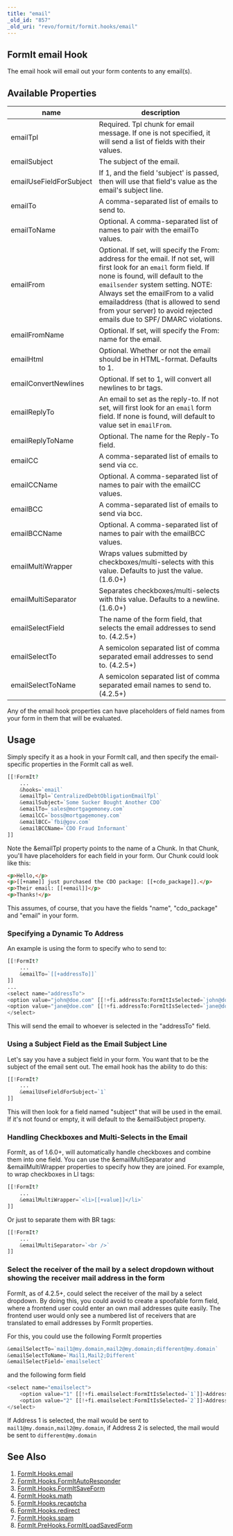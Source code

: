 ```yaml
---
title: "email"
_old_id: "857"
_old_uri: "revo/formit/formit.hooks/email"
---
```


## FormIt email Hook

The email hook will email out your form contents to any email(s).

## Available Properties

| name                    | description                                                                                                                                                                                                                                                                                                                                         |
| ----------------------- | --------------------------------------------------------------------------------------------------------------------------------------------------------------------------------------------------------------------------------------------------------------------------------------------------------------------------------------------------- |
| emailTpl                | Required. Tpl chunk for email message. If one is not specified, it will send a list of fields with their values.                                                                                                                                                                                                                                    |
| emailSubject            | The subject of the email.                                                                                                                                                                                                                                                                                                                           |
| emailUseFieldForSubject | If 1, and the field 'subject' is passed, then will use that field's value as the email's subject line.                                                                                                                                                                                                                                              |
| emailTo                 | A comma-separated list of emails to send to.                                                                                                                                                                                                                                                                                                        |
| emailToName             | Optional. A comma-separated list of names to pair with the emailTo values.                                                                                                                                                                                                                                                                          |
| emailFrom               | Optional. If set, will specify the From: address for the email. If not set, will first look for an `email` form field. If none is found, will default to the `emailsender` system setting. NOTE: Always set the emailFrom to a valid emailaddress (that is allowed to send from your server) to avoid rejected emails due to SPF/ DMARC violations. |
| emailFromName           | Optional. If set, will specify the From: name for the email.                                                                                                                                                                                                                                                                                        |
| emailHtml               | Optional. Whether or not the email should be in HTML-format. Defaults to 1.                                                                                                                                                                                                                                                                         |
| emailConvertNewlines    | Optional. If set to 1, will convert all newlines to br tags.                                                                                                                                                                                                                                                                                        |
| emailReplyTo            | An email to set as the reply-to. If not set, will first look for an `email` form field. If none is found, will default to value set in `emailFrom`.                                                                                                                                                                                                 |
| emailReplyToName        | Optional. The name for the Reply-To field.                                                                                                                                                                                                                                                                                                          |
| emailCC                 | A comma-separated list of emails to send via cc.                                                                                                                                                                                                                                                                                                    |
| emailCCName             | Optional. A comma-separated list of names to pair with the emailCC values.                                                                                                                                                                                                                                                                          |
| emailBCC                | A comma-separated list of emails to send via bcc.                                                                                                                                                                                                                                                                                                   |
| emailBCCName            | Optional. A comma-separated list of names to pair with the emailBCC values.                                                                                                                                                                                                                                                                         |
| emailMultiWrapper       | Wraps values submitted by checkboxes/multi-selects with this value. Defaults to just the value. (1.6.0+)                                                                                                                                                                                                                                            |
| emailMultiSeparator     | Separates checkboxes/multi-selects with this value. Defaults to a newline. (1.6.0+)                                                                                                                                                                                                                                                                 |
| emailSelectField        | The name of the form field, that selects the email addresses to send to. (4.2.5+)                                                                                                                                                                                                                                                                   |
| emailSelectTo           | A semicolon separated list of comma separated email addresses to send to. (4.2.5+)                                                                                                                                                                                                                                                                  |
| emailSelectToName       | A semicolon separated list of comma separated email names to send to. (4.2.5+)                                                                                                                                                                                                                                                                      |

Any of the email hook properties can have placeholders of field names from your form in them that will be evaluated.

## Usage

Simply specify it as a hook in your FormIt call, and then specify the email-specific properties in the FormIt call as well.

``` php
[[!FormIt?
    ...
    &hooks=`email`
    &emailTpl=`CentralizedDebtObligationEmailTpl`
    &emailSubject=`Some Sucker Bought Another CDO`
    &emailTo=`sales@mortgagemoney.com`
    &emailCC=`boss@mortgagemoney.com`
    &emailBCC=`fbi@gov.com`
    &emailBCCName=`CDO Fraud Informant`
]]
```

Note the &emailTpl property points to the name of a Chunk. In that Chunk, you'll have placeholders for each field in your form. Our Chunk could look like this:

``` html
<p>Hello,</p>
<p>[[+name]] just purchased the CDO package: [[+cdo_package]].</p>
<p>Their email: [[+email]]</p>
<p>Thanks!</p>
```

This assumes, of course, that you have the fields "name", "cdo\_package" and "email" in your form.

### Specifying a Dynamic To Address

An example is using the form to specify who to send to:

``` php
[[!FormIt?
    ...
    &emailTo=`[[+addressTo]]`
]]
...
<select name="addressTo">
<option value="john@doe.com" [[!+fi.addressTo:FormItIsSelected=`john@doe.com`]]>John</option>
<option value="jane@doe.com" [[!+fi.addressTo:FormItIsSelected=`jane@doe.com`]]>Jane</option>
</select>
```

This will send the email to whoever is selected in the "addressTo" field.

### Using a Subject Field as the Email Subject Line

Let's say you have a subject field in your form. You want that to be the subject of the email sent out. The email hook has the ability to do this:

``` php
[[!FormIt?
    ...
    &emailUseFieldForSubject=`1`
]]
```

This will then look for a field named "subject" that will be used in the email. If it's not found or empty, it will default to the &emailSubject property.

### Handling Checkboxes and Multi-Selects in the Email

FormIt, as of 1.6.0+, will automatically handle checkboxes and combine them into one field. You can use the &emailMultiSeparator and &emailMultiWrapper properties to specify how they are joined. For example, to wrap checkboxes in LI tags:

``` php
[[!FormIt?
    ...
    &emailMultiWrapper=`<li>[[+value]]</li>`
]]
```

Or just to separate them with BR tags:

``` php
[[!FormIt?
    ...
    &emailMultiSeparator=`<br />`
]]
```

### Select the receiver of the mail by a select dropdown without showing the receiver mail address in the form

FormIt, as of 4.2.5+, could select the receiver of the mail by a select dropdown. By doing this, you could avoid to create a spoofable form field, where a frontend user could enter an own mail addresses quite easily. The frontend user would only see a numbered list of receivers that are translated to email addresses by FormIt properties.

For this, you could use the following FormIt properties

``` php
&emailSelectTo=`mail1@my.domain,mail2@my.domain;different@my.domain`
&emailSelectToName=`Mail1,Mail2;Different`
&emailSelectField=`emailselect`
```

and the following form field

``` php
<select name="emailselect">
    <option value="1" [[!+fi.emailselect:FormItIsSelected=`1`]]>Address 1</option>
    <option value="2" [[!+fi.emailselect:FormItIsSelected=`2`]]>Address 2</option>
</select>
```

If Address 1 is selected, the mail would be sent to `mail1@my.domain,mail2@my.domain`, if Address 2 is selected, the mail would be sent to `different@my.domain`

## See Also

1. [FormIt.Hooks.email](extras/formit/formit.hooks/email)
2. [FormIt.Hooks.FormItAutoResponder](extras/formit/formit.hooks/formitautoresponder)
3. [FormIt.Hooks.FormItSaveForm](extras/formit/formit.hooks/formitsaveform)
4. [FormIt.Hooks.math](extras/formit/formit.hooks/math)
5. [FormIt.Hooks.recaptcha](extras/formit/formit.hooks/recaptcha)
6. [FormIt.Hooks.redirect](extras/formit/formit.hooks/redirect)
7. [FormIt.Hooks.spam](extras/formit/formit.hooks/spam)
8. [FormIt.PreHooks.FormItLoadSavedForm](extras/formit/formit.hooks/prehooks.formitloadsavedform)
